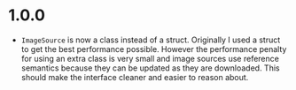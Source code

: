 # 1.0.0

- `ImageSource` is now a class instead of a struct. Originally I used a struct to get the best performance possible. However the performance penalty for using an extra class is very small and image sources use reference semantics because they can be updated as they are downloaded. This should make the interface cleaner and easier to reason about.